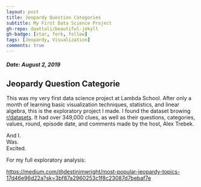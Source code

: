 ```yaml
---
layout: post
title: Jeopardy Question Categories
subtitle: My First Data Science Project
gh-repo: daattali/beautiful-jekyll
gh-badge: [star, fork, follow]
tags: [Jeopardy, Visualization]
comments: true
---
```


##### Date: August 2, 2019
## Jeopardy Question Categorie
This was my very first data science project at Lambda School. After only a month of learning basic visualization techniques, statistics, and linear algebra, this is the exploratory project I made.
I found the dataset browing [r/datasets](https://www.reddit.com/r/datasets/comments/cj3ipd/jeopardy_dataset_with_349000_clues/). It had over 349,000 clues, as well as their questions, categories, values, round, episode date, and comments made by the host, Alex Trebek. 

And I.  
Was.  
Excited.

For my full exploratory analysis:

https://medium.com/@destinimwright/most-popular-jeopardy-topics-17d46e96d22a?sk=3bf87a2960253c1f8c23087d7bebaf7e
